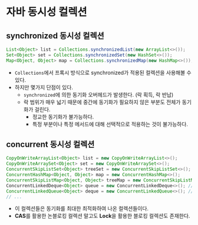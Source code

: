 # 자바 동시성 컬렉션

## synchronized 동시성 컬렉션

```java
List<Object> list = Collections.synchronizedList(new ArrayList<>());
Set<Object> set = Collections.synchronizedSet(new HashSet<>());
Map<Object, Object> map = Collections.synchronizedMap(new HashMap<>());
```

- `Collections`에서 프록시 방식으로 synchronized가 적용된 컬렉션을 사용해볼 수 있다.
- 하지만 몇가지 단점이 있다.
  - `synchronized`에 의한 동기화 오버헤드가 발생한다. (락 획득, 락 반납)
  - 락 범위가 매우 넓기 때문에 중간에 동기화가 필요하지 않은 부분도 전체가 동기화가 걸린다.
    - 정교한 동기화가 불가능하다.
    - 특정 부분이나 특정 메서드에 대해 선택적으로 적용하는 것이 불가능하다.

## concurrent 동시성 컬렉션

```java
CopyOnWriteArrayList<Object> list = new CopyOnWriteArrayList<>();
CopyOnWriteArraySet<Object> set = new CopyOnWriteArraySet<>();
ConcurrentSkipListSet<Object> treeSet = new ConcurrentSkipListSet<>(); // 정렬 셋, Comparator 전달 가능
ConcurrentHashMap<Object, Object> map = new ConcurrentHashMap<>();
ConcurrentSkipListMap<Object, Object> treeMap = new ConcurrentSkipListMap<>(); // 정렬 맵, Comparator 전달 가능
ConcurrentLinkedDeque<Object> queue = new ConcurrentLinkedDeque<>(); //논 블로킹 큐 (CAS)
ConcurrentLinkedQueue<Object> deque = new ConcurrentLinkedQueue<>(); //논 블로킹 디큐 (CAS)
// ...
```

- 이 컬렉션들은 동기화를 최대한 최적화하여 나온 컬렉션들이다.
- **CAS**를 활용한 논블로킹 컬렉션 말고도 **Lock**을 활용한 블로킹 컬렉션도 존재한다.
